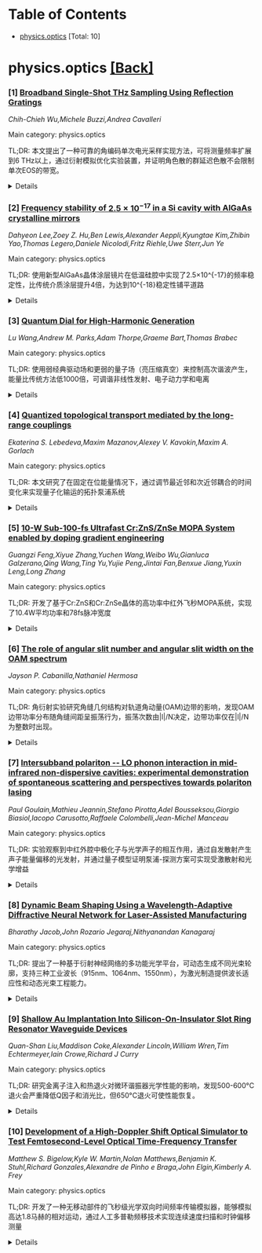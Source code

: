<div id=toc></div>

# Table of Contents

- [physics.optics](#physics.optics) [Total: 10]


<div id='physics.optics'></div>

# physics.optics [[Back]](#toc)

### [1] [Broadband Single-Shot THz Sampling Using Reflection Gratings](https://arxiv.org/abs/2509.13467)
*Chih-Chieh Wu,Michele Buzzi,Andrea Cavalleri*

Main category: physics.optics

TL;DR: 本文提出了一种可靠的角编码单次电光采样实现方法，可将测量频率扩展到6 THz以上，通过衍射模拟优化实验装置，并证明角色散的群延迟色散不会限制单次EOS的带宽。


<details>
  <summary>Details</summary>
Motivation: 传统单次电光采样技术在3 THz以上频率测量面临挑战，主要由于色散和成像缺陷限制了带宽扩展。

Method: 使用衍射模拟设计实验装置，采用商用反射光栅替代定制阶梯镜，实现角编码单次电光采样。

Result: 成功实现了频率超过6 THz的可靠测量，验证了角色散的群延迟色散不会降低单次EOS的带宽。

Conclusion: 该方法为宽带太赫兹信号的单次测量提供了可行的解决方案，突破了传统技术的频率限制。

Abstract: Single-shot electro-optic sampling (EOS) is a powerful method enabling the
measurement of weak terahertz signals that would otherwise require
prohibitively long acquisition times. This is generally achieved by encoding
the EOS time delay into a spatial, angular, or frequency coordinate. In
general, this technique operates well up to 3 THz but becomes more challenging
for larger bandwidths, due to dispersion and imaging imperfections. Here, we
demonstrate a reliable angular-encoding single shot EOS implementation that
reaches frequencies beyond 6 THz. Diffraction simulations are used to design
the experimental setup and adapt this technique to commercial reflection
gratings, removing the need for custom-built echelon mirrors. Furthermore, we
show that, contrary to earlier reports, group delay dispersion from angular
dispersion does not reduce the bandwidth of single-shot EOS.

</details>


### [2] [Frequency stability of $2.5\times10^{-17}$ in a Si cavity with AlGaAs crystalline mirrors](https://arxiv.org/abs/2509.13503)
*Dahyeon Lee,Zoey Z. Hu,Ben Lewis,Alexander Aeppli,Kyungtae Kim,Zhibin Yao,Thomas Legero,Daniele Nicolodi,Fritz Riehle,Uwe Sterr,Jun Ye*

Main category: physics.optics

TL;DR: 使用新型AlGaAs晶体涂层镜片在低温硅腔中实现了2.5×10^{-17}的频率稳定性，比传统介质涂层提升4倍，为达到10^{-18}稳定性铺平道路


<details>
  <summary>Details</summary>
Motivation: 超稳激光器在光学频率计量和量子科学中取得显著进展，但现有AlGaAs晶体涂层存在过量噪声问题，限制了低温硅腔的性能提升

Method: 在17K低温下操作6厘米长的硅腔，使用新型晶体涂层镜片，并组合两个硅腔进行光学频率平均以增强稳定性

Result: 实现了10秒内2.5×10^{-17}的分数频率稳定性，比介质涂层预期性能好4倍，机械损耗因子降低10倍以上，并展示了多年长期频率漂移记录

Conclusion: 这些结果为腔稳激光器达到10^{-18}分数稳定性和实现连续运行的光学本地振荡器的全光学时间尺度开辟了现实前景

Abstract: Developments in ultrastable lasers have fueled remarkable advances in optical
frequency metrology and quantum science. A key ingredient in further improving
laser frequency stability is the use of low-noise mirror materials such as
AlGaAs crystalline coatings. However, excess noise observed with these coatings
limits the performance of cryogenic silicon cavities with AlGaAs mirrors to
similar levels achieved with conventional dielectric coatings. With a new pair
of crystalline coated mirrors in a 6-cm-long cryogenic silicon cavity operated
at 17 K, we demonstrate a clear advantage of crystalline coatings over
dielectric coatings. The achieved fractional frequency stability of $2.5 \times
10^{-17}$ at 10 s is four times better than expected for dielectric mirrors and
corresponds to more than tenfold reduction in the coating mechanical loss
factor. We also combine two silicon cavities to demonstrate optical frequency
averaging for enhanced stability. In addition, we present a long-term frequency
drift record of four cryogenic silicon cavities measured over several years.
These results open up realistic prospects for cavity-stabilized lasers with
$10^{-18}$ fractional stability, as well as an all-optical timescale with
continuously operating optical local oscillators.

</details>


### [3] [Quantum Dial for High-Harmonic Generation](https://arxiv.org/abs/2509.13518)
*Lu Wang,Andrew M. Parks,Adam Thorpe,Graeme Bart,Thomas Brabec*

Main category: physics.optics

TL;DR: 使用弱经典驱动场和更弱的量子场（亮压缩真空）来控制高次谐波产生，能量比传统方法低1000倍，可调谐非线性发射、电子动力学和电离


<details>
  <summary>Details</summary>
Motivation: 传统高次谐波产生需要强激光场，会引入畸变和损伤，无法准确探测材料特性。需要开发低能量、低损伤的非线性光谱技术

Method: 采用弱经典驱动场（能量比传统方法低1000倍）配合亮压缩真空量子场扰动，亮压缩真空脉冲能量仅占驱动激光能量的0.5%

Result: 亮压缩真空脉冲可作为光学调节器，成功调谐非线性发射、电子动力学和电离过程

Conclusion: 该技术为材料非线性光谱学开辟了新途径，可最小化激光诱导损伤、畸变和加热问题

Abstract: High-harmonic generation (HHG) is a highly nonlinear optical process that
typically requires an intense laser to trigger emissions at integer multiples
of the driving field frequency. Since HHG is commonly used as a spectroscopic
tool to probe material properties, it becomes impossible to extract information
about a material without introducing distortions caused by the strong driving
field. Recent advances in bright squeezed vacuum sources have allowed HHG to be
driven by purely quantum fields alone. Our work focuses on controlling and
tuning HHG emission using a weak classical driving field with energy 1000 times
less than that used in conventional HHG experiments, perturbed by an even
weaker quantum field, such as bright squeezed vacuum (BSV). Our technique opens
new avenues for nonlinear spectroscopy of materials by minimizing issues such
as laser-induced damage, distortions, and heating. Our results show that a BSV
pulse, containing less than 0.5% of the driving laser energy, can serve as an
optical dial for tuning nonlinear emission, electron dynamics, and ionization.

</details>


### [4] [Quantized topological transport mediated by the long-range couplings](https://arxiv.org/abs/2509.13553)
*Ekaterina S. Lebedeva,Maxim Mazanov,Alexey V. Kavokin,Maxim A. Gorlach*

Main category: physics.optics

TL;DR: 本文研究了在固定在位能量情况下，通过调节最近邻和次近邻耦合的时间变化来实现量子化输运的拓扑泵浦系统


<details>
  <summary>Details</summary>
Motivation: 探索在固定在位能量的条件下，通过调节耦合参数的时间变化来实现拓扑保护的量子化输运，这为拓扑泵浦机制提供了新的实现方式

Method: 修改著名的Thouless泵浦模型，保持在位能量固定，使最近邻和次近邻耦合随时间变化，并提出了基于倏逝耦合光学波导阵列的实验实现方案

Result: 证明了在这种修改后的系统中可以实现激发态的量子化输运，且这种输运具有对无序的鲁棒性

Conclusion: 通过固定在位能量并调节耦合参数的时间变化，可以实现拓扑保护的量子化输运，为拓扑泵浦提供了新的实验实现途径

Abstract: Certain topological systems with time-varying Hamiltonian enable quantized
and disorder-robust transport of excitations. Here, we introduce the
modification of the celebrated Thouless pump when the on-site energies remain
fixed, while the nearest and next-nearest neighbor couplings vary in time. We
demonstrate quantized transport of excitations and propose an experimental
implementation using an array of evanescently coupled optical waveguides.

</details>


### [5] [10-W Sub-100-fs Ultrafast Cr:ZnS/ZnSe MOPA System enabled by doping gradient engineering](https://arxiv.org/abs/2509.13639)
*Guangzi Feng,Xiyue Zhang,Yuchen Wang,Weibo Wu,Gianluca Galzerano,Qing Wang,Ting Yu,Yujie Peng,Jintai Fan,Benxue Jiang,Yuxin Leng,Long Zhang*

Main category: physics.optics

TL;DR: 开发了基于Cr:ZnS和Cr:ZnSe晶体的高功率中红外飞秒MOPA系统，实现了10.4W平均功率和78fs脉冲宽度


<details>
  <summary>Details</summary>
Motivation: 为了在中红外波段实现高功率飞秒激光输出，满足材料加工、遥感探测和医疗等应用需求

Method: 采用软孔径克尔透镜锁模技术产生种子脉冲，通过单通放大和双级MOPA系统进行功率放大，使用啁啾镜和蓝宝石板进行色散补偿

Result: 种子振荡器产生~40fs脉冲，重复频率173MHz，平均功率400mW；双级MOPA系统实现10.4W平均功率，压缩后脉冲宽度78fs

Conclusion: 该工作为中红外Cr:ZnS/ZnSe超快激光系统的无移动部件功率扩展奠定了基础

Abstract: We report on a high-power mid-infrared femtosecond master oscillator power
amplifier (MOPA) system, employing Cr:ZnS and Cr:ZnSe polycrystals with
fine-tuned doping profiles. Based on the soft-aperture Kerr-lens mode-locking
in the soliton regime, the seed oscillator generates ~40-fs pulses with a
repetition rate ~173 MHz with an average power close to 400 mW. The
amplification process of the seed pulse train is investigated in depth in a
single-pass configuration for both Cr:ZnS and Cr:ZnSe crystal rods. For further
power scaling, a dual-stage MOPA system has been implemented, generating pulse
trains with an average power up to 10.4 W, limited only by the pump source,
with a re-compressed pulse duration of 78 fs using a dispersion compensator
comprising chirped mirrors and sapphire plates. This work paves the way for
further power scaling of mid-infrared Cr:ZnS/ZnSe ultrafast laser systems
without moving parts for applications in material processing, remote sensing
and medicine.

</details>


### [6] [The role of angular slit number and angular slit width on the OAM spectrum](https://arxiv.org/abs/2509.13829)
*Jayson P. Cabanilla,Nathaniel Hermosa*

Main category: physics.optics

TL;DR: 角衍射实验研究角缝几何结构对轨道角动量(OAM)边带的影响，发现OAM边带功率分布随角缝间距呈振荡行为，振荡次数由|l|/N决定，边带功率仅在|l|/N为整数时出现。


<details>
  <summary>Details</summary>
Motivation: 研究角缝数量和宽度对光束空间限制的影响，以及这种限制如何导致OAM不确定性的增加和OAM边带的产生，探索角缝几何结构对OAM边带结构的调控作用。

Method: 使用N个等间距角缝对高斯光束进行遮挡，改变角缝间距Δθ_sep，分析OAM边带的功率分布特性。

Result: OAM边带功率分布随Δθ_sep呈现振荡行为，振荡次数为|l|/N，边带功率仅在|l|/N为整数时获得功率，表明角缝几何结构决定了OAM边带的结构特征。

Conclusion: 角缝几何结构通过空间限制效应调控OAM边带的产生和分布，为光学角动量操控提供了新的调控维度，验证了角不确定性原理在OAM边带生成中的重要作用。

Abstract: The uncertainty principle sets the limit for simultaneous measurements of
position and momentum, and its angular analogue is realized through angular
diffraction. When a beam is spatially confined by angular slits, the
uncertainty in its orbital angular momentum (OAM) increases, leading to the
generation of OAM sidebands. Both the angular slit number and the angular slit
width shapes the spatial confinement of the beam. In this study, we investigate
this dependence of the OAM sidebands by obstructing a Gaussian beam with $N$
number of evenly spaced angular slits with angular separation
$\Delta\theta_{sep}$. The power distribution among the OAM sidebands exhibits
oscillatory behavior as a function of $\Delta\theta_{sep}$. We find that the
number of oscillations over the full range $0 \leq \Delta\theta_{sep} \leq
2\pi/N$ is given by the ratio $\frac{|l|}{N}$. Furthermore, each OAM sideband
acquires power only when $\frac{|l|}{N}$ takes an integer value, thereby
demonstrating the role of the angular slit geometry to the structure of the OAM
sidebands.

</details>


### [7] [Intersubband polariton -- LO phonon interaction in mid-infrared non-dispersive cavities: experimental demonstration of spontaneous scattering and perspectives towards polariton lasing](https://arxiv.org/abs/2509.13843)
*Paul Goulain,Mathieu Jeannin,Stefano Pirotta,Adel Bousseksou,Giorgio Biasiol,Iacopo Carusotto,Raffaele Colombelli,Jean-Michel Manceau*

Main category: physics.optics

TL;DR: 实验观察到中红外腔中极化子与光学声子的相互作用，通过自发散射产生声子能量偏移的光发射，并通过量子模型证明泵浦-探测方案可实现受激散射和光学增益


<details>
  <summary>Details</summary>
Motivation: 研究中红外腔中极化子与纵向光学声子的相互作用机制，探索实现光学增益的可能性

Method: 使用非色散中红外腔进行共振光学注入实验，观察自发极化子-声子散射的光发射，并开发量子力学模型进行数值模拟

Result: 观察到频率偏移一个声子能量的光发射，量子模型证明在泵浦-探测方案下可以刺激该过程并实现光学增益

Conclusion: 确定了在中红外极化子系统实现光学增益的实验条件，为相关器件开发提供了理论基础

Abstract: We report experimental evidence of the interaction between intersubband
polaritons and longitudinal optical phonons in non-dispersive mid-infrared
cavities, under resonant optical injection. The light emission originating from
spontaneous polariton-phonon scattering is observed at a frequency
corresponding to an energy shift of one phonon below the pump frequency. Given
the extremely low spontaneous scattering rate, we employ a custom-developed
quantum mechanical model to numerically demonstrate the feasibility to
stimulate such process using a pump-probe scheme. Based on this analysis, we
identify a set of experimental conditions under which optical gain may be
realized in a mid-infrared intersubband polaritonic system.

</details>


### [8] [Dynamic Beam Shaping Using a Wavelength-Adaptive Diffractive Neural Network for Laser-Assisted Manufacturing](https://arxiv.org/abs/2509.13849)
*Bharathy Jacob,John Rozario Jegaraj,Nithyanandan Kanagaraj*

Main category: physics.optics

TL;DR: 提出了一种基于衍射神经网络的多功能光学平台，可动态生成不同光束轮廓，支持三种工业波长（915nm、1064nm、1550nm），为激光制造提供波长适应性和动态光束工程能力。


<details>
  <summary>Details</summary>
Motivation: 激光制造需要精确控制光束空间强度分布以确保锁孔稳定性、减少缺陷并提高加工质量，传统方法难以实现动态光束整形。

Method: 通过衍射神经网络设计多功能光学平台，实现波长适应性和在指定传播平面动态生成不同光束轮廓，支持静态光束整形和动态光束工程。

Result: 开发出能够处理三种工业相关波长的光学平台，支持可编程光束轮廓序列，为优化制造解决方案提供重要工具。

Conclusion: 基于DNN的架构为下一代激光制造开辟了变革性途径，同时在生物医学光学、自由空间通信和传感领域具有广阔应用前景。

Abstract: Laser-based manufacturing has emerged as a promising alternative to
conventional thermal and mechanical processing owing to its precision,
versatility, and ability to work across diverse materials. In particular,
tailoring the spatial intensity distribution of laser beams on the fly is
pivotal for ensuring keyhole stability, minimizing defects, and enhancing
processing quality. To address this need, we propose a multifunctional optical
platform designed through a Diffractive Neural Network that provides wavelength
adaptability for three industrially relevant wavelengths - 915 nm, 1064 nm, and
1550 nm - while dynamically generating distinct beam profiles at specified
propagation planes. The proposed platform not only enables static beam shaping
but also supports dynamic beam engineering, including programmable sequencing
between profiles, which is highly desirable for optimal manufacturing
solutions. With its multifunctionality and adaptability, the DNN-based
architecture establishes a transformative pathway for next-generation laser
manufacturing, aligning with the industrial revolution while unlocking
opportunities in biomedical optics, free-space communications, and sensing.

</details>


### [9] [Shallow Au Implantation Into Silicon-On-Insulator Slot Ring Resonator Waveguide Devices](https://arxiv.org/abs/2509.13876)
*Quan-Shan Liu,Maddison Coke,Alexander Lincoln,William Wren,Tim Echtermeyer,Iain Crowe,Richard J Curry*

Main category: physics.optics

TL;DR: 研究金离子注入和热退火对微环谐振器光学性能的影响，发现500-600°C退火会严重降低Q因子和消光比，但650°C退火可使性能恢复。


<details>
  <summary>Details</summary>
Motivation: 研究金纳米颗粒在微环谐振器表面的形成过程及其对光学性能的影响，探索热退火温度对器件性能的恢复作用。

Method: 通过金离子注入和不同温度（500-700°C）的热退火处理微环谐振器，分析光学传输光谱、Q因子和消光比的变化。

Result: 500-600°C退火导致金纳米颗粒形成但严重降低光学性能；650°C退火可使性能恢复；未注入金的对照组也显示热退火会降低性能。

Conclusion: 热退火温度对微环谐振器性能有重要影响，650°C是恢复性能的关键温度点，金纳米颗粒的形成需要与退火工艺优化相结合。

Abstract: The optical transmission spectra of a series of micro-ring resonators (MRRs)
are studied following the implantation of gold (Au) ions and subsequent thermal
annealing, at temperatures between 500 {\deg}C and 700 {\deg}C. Whilst we find
that this process leads to the ready formation of Au nanoparticles (NPs) on the
MRR surface, the cavity optical properties; Q-factor and extinction ratio (ER)
are severely degraded, for annealing between 500 {\deg}C and 600 {\deg}C, but
recover again for annealing at 650 {\deg}C. For an equivalent (control) MRR,
which received no Au implantation, thermal annealing alone was also found to
degrade the cavity performance.

</details>


### [10] [Development of a High-Doppler Shift Optical Simulator to Test Femtosecond-Level Optical Time-Frequency Transfer](https://arxiv.org/abs/2509.13976)
*Matthew S. Bigelow,Kyle W. Martin,Nolan Matthews,Benjamin K. Stuhl,Richard Gonzales,Alexandre de Pinho e Braga,John Elgin,Kimberly A. Frey*

Main category: physics.optics

TL;DR: 开发了一种无移动部件的飞秒级光学双向时间频率传输模拟器，能够模拟高达1.8马赫的相对运动，通过人工多普勒频移技术实现连续速度扫描和时钟偏移测量


<details>
  <summary>Details</summary>
Motivation: 为高速运动环境下的飞秒级光学时间传输提供有效的测试平台，探索在高速度条件下实现精确时间频率传输的问题和解决方案

Method: 使用辅助稳定光学频率梳产生飞秒脉冲，通过人工多普勒频移技术模拟光学路径长度变化引起的多普勒频移，在两个节点之间交换这些脉冲来模拟相对运动

Result: 能够连续扫描14-620 m/s的模拟速度，同时测量速度相关的时钟偏移，达到了比以往记录更高的速度范围

Conclusion: 该系统为高速飞秒级光学时间传输提供了一个有效的测试平台，有助于解决高速度环境下时间频率传输的技术挑战

Abstract: We have developed an optical simulator to test optical two-way time-frequency
transfer (O-TWTFT) at the femtosecond level capable of simulating relative
motion between two linked optical clock nodes up to Mach 1.8 with no moving
parts. The technique is enabled by artificially Doppler shifting femtosecond
pulses from auxiliary stabilized optical frequency combs. These pulses are
exchanged between the nodes to simulate the Doppler shifts observed from a
changing optical path length. We can continuously scan the simulated velocity
from 14 to 620 m/s while simultaneously measuring velocity-dependent clock
shifts at much higher velocities than has been previously recorded. This system
provides an effective testbed that allows us to explore issues and solutions to
enable femtosecond-level optical time transfer at high velocity.

</details>
